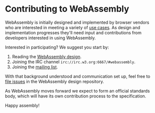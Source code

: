 # Contributing to WebAssembly

WebAssembly is initially designed and implemented by browser vendors who are
interested in meeting a variety of [use cases](UseCases.md). As design and
implementation progresses they'll need input and contributions from developers
interested in using WebAssembly.

Interested in participating? We suggest you start by:

1. Reading the [WebAssembly design][].
2. Joining the IRC channel `irc://irc.w3.org:6667/#webassembly`.
3. Joining the [mailing list][].

With that background understood and communication set up, feel free to
[file issues][] in the WebAssembly design repository.

As WebAssembly moves forward we expect to form an official standards body, which
will have its own contribution process to the specification.

Happy assembly!

  [WebAssembly design]: https://github.com/WebAssembly/design
  [mailing list]: https://lists.w3.org/Archives/Public/public-webassembly/
  [file issues]: https://github.com/WebAssembly/design/issues
